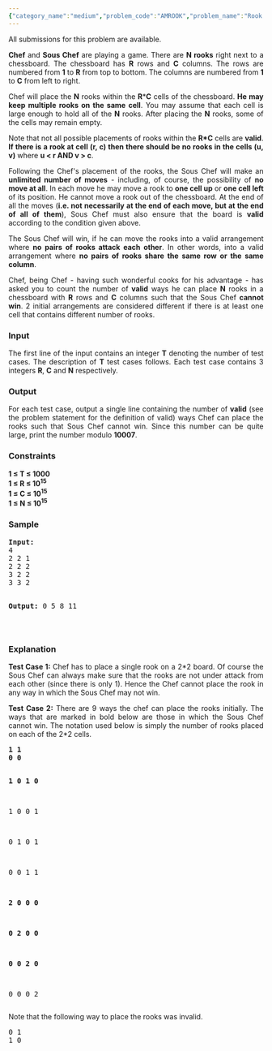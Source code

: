 ```yaml
---
{"category_name":"medium","problem_code":"AMROOK","problem_name":"Rook Placement","languages_supported":{"0":"ADA","1":"ASM","2":"BASH","3":"BF","4":"C","5":"C99 strict","6":"CAML","7":"CLOJ","8":"CLPS","9":"CPP 4.3.2","10":"CPP 4.9.2","11":"CPP14","12":"CS2","13":"D","14":"ERL","15":"FORT","16":"FS","17":"GO","18":"HASK","19":"ICK","20":"ICON","21":"JAVA","22":"JS","23":"LISP clisp","24":"LISP sbcl","25":"LUA","26":"NEM","27":"NICE","28":"NODEJS","29":"PAS fpc","30":"PAS gpc","31":"PERL","32":"PERL6","33":"PHP","34":"PIKE","35":"PRLG","36":"PYTH","37":"PYTH 3.4","38":"RUBY","39":"SCALA","40":"SCM guile","41":"SCM qobi","42":"ST","43":"TCL","44":"TEXT","45":"WSPC"},"max_timelimit":1,"source_sizelimit":50000,"problem_author":"satej ","problem_tester":"gamabunta","date_added":"8-05-2013","tags":{"0":"combinatorics","1":"cook34","2":"medium","3":"satej"},"editorial_url":"http://discuss.codechef.com/problems/AMROOK","time":{"view_start_date":1368988200,"submit_start_date":1368988200,"visible_start_date":1368988200,"end_date":1735669800},"layout":"problem"}
---
```

<span class="solution-visible-txt">All submissions for this problem are available.</span><p style="text-align:justify"><b>Chef</b> and <b>Sous Chef</b> are playing a game. There are <b>N rooks</b> right next to a chessboard. The chessboard has <b>R</b> rows and <b>C</b> columns. The rows are numbered from <b>1</b> to <b>R</b> from top to bottom. The columns are numbered from <b>1</b> to <b>C</b> from left to right.</p>
<p style="text-align:justify">Chef will place the <b>N</b> rooks within the <b>R</b>*<b>C</b> cells of the chessboard. <b>He may keep multiple rooks on the same cell</b>. You may assume that each cell is large enough to hold all of the <b>N</b> rooks. After placing the <b>N</b> rooks, some of the cells may remain empty.</p>
<p style="text-align:justify">Note that not all possible placements of rooks within the <b>R*C</b> cells are <b>valid</b>. <b>If there is a rook at cell (r, c) then there should be no rooks in the cells (u, v)</b> where <b>u &lt; r AND v > c</b>.</p>
<p style="text-align:justify">Following the Chef's placement of the rooks, the Sous Chef will make an <b>unlimited number of moves</b> - including, of course, the possibility of <b>no move at all</b>. In each move he may move a rook to <b>one cell up</b> or <b>one cell left</b> of its position. He cannot move a rook out of the chessboard. At the end of all the moves (<b>i.e. not necessarily at the end of each move, but at the end of all of them</b>), Sous Chef must also ensure that the board is <b>valid</b> according to the condition given above.</p>
<p style="text-align:justify">The Sous Chef will win, if he can move the rooks into a valid arrangement where <b>no pairs of rooks attack each other</b>. In other words, into a valid arrangement where <b>no pairs of rooks share the same row or the same column</b>.</p>
<p style="text-align:justify">Chef, being Chef - having such wonderful cooks for his advantage - has asked you to count the number of <b>valid</b> ways he can place <b>N</b> rooks in a chessboard with <b>R</b> rows and <b>C</b> columns such that the Sous Chef <b>cannot win</b>. 2 initial arrangements are considered different if there is at least one cell that contains different number of rooks.</p>
<h3>Input</h3>
<p style="text-align:justify">The first line of the input contains an integer <b>T</b> denoting the number of test cases. The description of <b>T</b> test cases follows. Each test case contains 3 integers <b>R</b>, <b>C</b> and <b>N</b> respectively.</p>
<h3>Output</h3>
<p style="text-align:justify">For each test case, output a single line containing the number of <b>valid</b> (see the problem statement for the definition of valid) ways Chef can place the rooks such that Sous Chef cannot win. Since this number can be quite large, print the number modulo <b>10007</b>.</p>
<h3>Constraints</h3>
<p><b>1 ≤ T ≤ 1000</b><br />
<b>1 ≤ R ≤ 10<sup>15</sup></b><br />
<b>1 ≤ C ≤ 10<sup>15</sup></b><br />
<b>1 ≤ N ≤ 10<sup>15</sup></b></p>
<h3>Sample</h3>
<pre>
<b>Input:</b>
4
2 2 1
2 2 2
3 2 2
3 3 2

<b>Output:</b>
0
5
8
11

</pre><h3>Explanation</h3>
<p style="text-align:justify"><b>Test Case 1:</b> Chef has to place a single rook on a 2*2 board. Of course the Sous Chef can always make sure that the rooks are not under attack from each other (since there is only 1). Hence the Chef cannot place the rook in any way in which the Sous Chef may not win.</p>
<p style="text-align:justify"><b>Test Case 2:</b> There are 9 ways the chef can place the rooks initially. The ways that are marked in bold below are those in which the Sous Chef cannot win. The notation used below is simply the number of rooks placed on each of the 2*2 cells.</p>
<pre>
<b>1 1
0 0</b>

<b>1 0
1 0</b>

1 0
0 1

0 1
0 1

0 0
1 1

<b>2 0
0 0</b>

<b>0 2
0 0</b>

<b>0 0
2 0</b>

0 0
0 2
</pre><p style="text-align:justify">Note that the following way to place the rooks was invalid.</p>
<pre>
0 1
1 0
</pre>